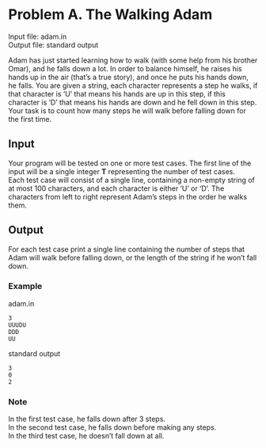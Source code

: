 # Problem A. The Walking Adam
Input file: adam.in  
Output file: standard output  

Adam has just started learning how to walk (with some help from his brother Omar), and he falls down
a lot. In order to balance himself, he raises his hands up in the air (that’s a true story), and once he puts
his hands down, he falls.
You are given a string, each character represents a step he walks, if that character is ‘U’ that means his
hands are up in this step, if this character is ‘D’ that means his hands are down and he fell down in this
step. Your task is to count how many steps he will walk before falling down for the first time.
## Input
Your program will be tested on one or more test cases. The first line of the input will be a single integer
**T** representing the number of test cases.  
Each test case will consist of a single line, containing a non-empty string of at most 100 characters, and
each character is either ‘U’ or ‘D’. The characters from left to right represent Adam’s steps in the order
he walks them.
## Output
For each test case print a single line containing the number of steps that Adam will walk before falling
down, or the length of the string if he won’t fall down.
### Example
adam.in    
``` 
3  
UUUDU  
DDD  
UU  
```

standard output 
```
3  
0  
2  
``` 

### Note
In the first test case, he falls down after 3 steps.  
In the second test case, he falls down before making any steps.  
In the third test case, he doesn’t fall down at all.  
